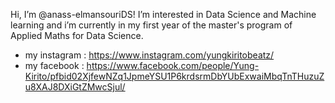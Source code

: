 Hi, I’m @anass-elmansouriDS! I’m interested in Data Science and Machine learning and i’m currently in my first year of the master's program of Applied Maths for Data Science.
- my instagram : https://www.instagram.com/yungkiritobeatz/
- my facebook : https://www.facebook.com/people/Yung-Kirito/pfbid02XjfewNZq1JpmeYSU1P6krdsrmDbYUbExwaiMbqTnTHuzuZu8XAJ8DXiGtZMwcSjul/
<!---
anass-elmansouriDS/anass-elmansouriDS is a ✨ special ✨ repository because its `README.md` (this file) appears on your GitHub profile.
You can click the Preview link to take a look at your changes.
--->
